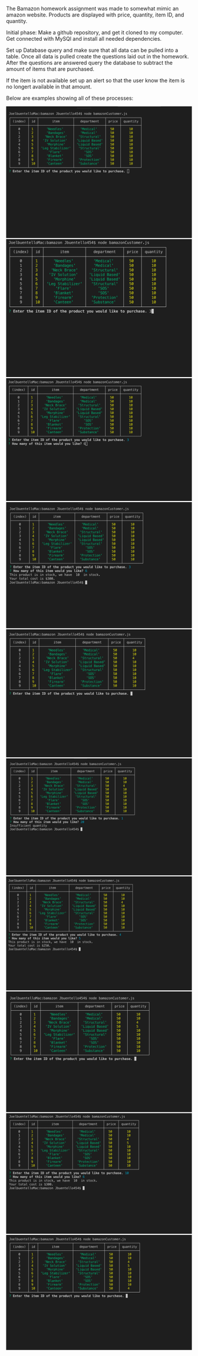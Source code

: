 The Bamazon homework assignment was made to somewhat mimic an amazon website. Products are displayed with price, quantity, item ID, and quantity.

Initial phase:
Make a github repository, and get it cloned to my computer. Get connected with MySQl and install all needed dependencies.

Set up Database query and make sure that all data can be pulled into a table. Once all data is pulled create the questions laid out in the homework. After the questions are answered query the database to subtract the amount of items that are purchased. 

If the item is not available set up an alert so that the user know the item is no longert available in that amount.

Below are examples showing all of these processes:

<img src="https://github.com/jbuentello/bamazon/blob/master/Images/Screen%20Shot%201.png">

<img src="https://github.com/jbuentello/bamazon/blob/master/Images/Screen%20Shot%202.png">

<img src="https://github.com/jbuentello/bamazon/blob/master/Images/Screen%20Shot%203.png">
          
<img src="https://github.com/jbuentello/bamazon/blob/master/Images/Screen%20Shot%204.png">

<img src="https://github.com/jbuentello/bamazon/blob/master/Images/Screen%20Shot%205.png">

<img src="https://github.com/jbuentello/bamazon/blob/master/Images/Screen%20Shot%206.png">

<img src="https://github.com/jbuentello/bamazon/blob/master/Images/Screen%20Shot%207.png">

<img src="https://github.com/jbuentello/bamazon/blob/master/Images/Screen%20Shot%208.png">

<img src="https://github.com/jbuentello/bamazon/blob/master/Images/Screen%20Shot%209.png">

<img src="https://github.com/jbuentello/bamazon/blob/master/Images/Screen%20Shot%2010.png">
